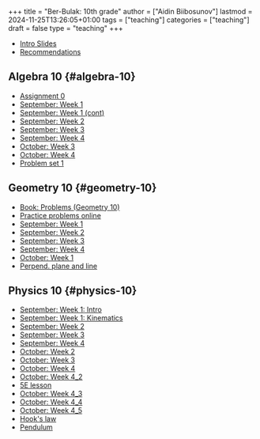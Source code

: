 +++
title = "Ber-Bulak: 10th grade"
author = ["Aidin Biibosunov"]
lastmod = 2024-11-25T13:26:05+01:00
tags = ["teaching"]
categories = ["teaching"]
draft = false
type = "teaching"
+++

-   [Intro Slides](/reveal_js_talks/intro_me/intro.html)
-   [Recommendations](/html_files/recommendations.html)


## Algebra 10 {#algebra-10}

-   [Assignment 0](/pdf_files/berbulak/algebra_8/assignments/week1_asst0.html)
-   [September: Week 1](/pdf_files/berbulak/algebra_8/assignments/week1_lesson1.html)
-   [September: Week 1 (cont)](/pdf_files/berbulak/algebra_10/assignments/week1_lesson2.html)
-   [September: Week 2](/pdf_files/berbulak/algebra_10/assignments/algebra10_week2.html)
-   [September: Week 3](/pdf_files/berbulak/algebra_10/assignments/algebra10_week3.html)
-   [September: Week 4](/pdf_files/berbulak/algebra_10/assignments/algebra10_week4.html)
-   [October: Week 3](/pdf_files/berbulak/algebra_10/assignments/algebra10_week7.html)
-   [October: Week 4](/pdf_files/berbulak/algebra_10/assignments/algebra10_week8.html)
-   [Problem set 1](/pdf_files/berbulak/algebra_10/assignments/algebra10_PS1.html)


## Geometry 10 {#geometry-10}

-   [Book: Problems (Geometry 10)](https://www.dropbox.com/scl/fi/yhc6646pq2bcw3gniazaa/geom10%5Fproblems.pdf?rlkey=69monz9eoaw18y6mo0zhj4put&st=u9h4je0m&dl=0)
-   [Practice problems online](https://www.yaklass.ru/p/geometria/10-klass)
-   [September: Week 1](/pdf_files/berbulak/geometry_10/geom10_week1_lesson1.html)
-   [September: Week 2](/pdf_files/berbulak/geometry_10/geometry10_week2.html)
-   [September: Week 3](/pdf_files/berbulak/geometry_10/geometry10_week3.html)
-   [September: Week 4](/pdf_files/berbulak/geometry_10/geometry10_week4.html)
-   [October: Week 1](/pdf_files/berbulak/geometry_10/geometry10_week5.html)
-   [Perpend. plane and line](/pdf_files/berbulak/geometry_10/geometry10_perpend_plane_line.html)


## Physics 10 {#physics-10}

-   [September: Week 1: Intro](/pdf_files/berbulak/physics_10/week1_intro.pdf)
-   [September: Week 1: Kinematics](/pdf_files/berbulak/physics_10/physics10_week1_lesson1.html)
-   [September: Week 2](/pdf_files/berbulak/physics_10/physics10_week2.html)
-   [September: Week 3](/pdf_files/berbulak/physics_10/physics10_week3.html)
-   [September: Week 4](/pdf_files/berbulak/physics_10/physics10_week4.html)
-   [October: Week 2](/pdf_files/berbulak/physics_10/physics10_week7.html)
-   [October: Week 3](/pdf_files/berbulak/physics_10/physics10_week7_2.html)
-   [October: Week 4](/pdf_files/berbulak/physics_10/physics10_week8.html)
-   [October: Week 4\_2](/pdf_files/berbulak/physics_10/physics10_week9.html)
-   [5E lesson](/pdf_files/berbulak/physics_10/physics10_5E.html)
-   [October: Week 4\_3](/pdf_files/berbulak/physics_10/physics10_week10.html)
-   [October: Week 4\_4](/pdf_files/berbulak/physics_10/physics10_week11.html)
-   [October: Week 4\_5](/pdf_files/berbulak/physics_10/physics10_week12.html)
-   [Hook's law](/pdf_files/berbulak/physics_10/physics10_hook.html)
-   [Pendulum](/pdf_files/berbulak/physics_10/physics10_pendulum.html)